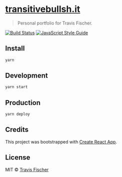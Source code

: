 # [transitivebullsh.it](https://transitivebullsh.it)

> Personal portfolio for Travis Fischer.

[![Build Status](https://travis-ci.com/transitive-bullshit/react-fluid-animation.svg?branch=master)](https://travis-ci.com/transitive-bullshit/react-fluid-animation) [![JavaScript Style Guide](https://img.shields.io/badge/code_style-standard-brightgreen.svg)](https://standardjs.com)

## Install

```bash
yarn
```

## Development

```bash
yarn start
```

## Production

```bash
yarn deploy
```

## Credits

This project was bootstrapped with [Create React App](https://github.com/facebook/create-react-app).

## License

MIT © [Travis Fischer](https://github.com/transitive-bullshit)
